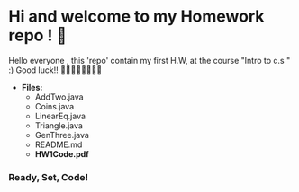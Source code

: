 # Hi and welcome to my Homework repo ! 🚀

Hello everyone , 
this 'repo' contain my first H.W,
at the course "Intro to c.s " :)
Good luck!! 👩‍💻🧙‍♂️🚀👩‍💻🔥

- **Files:**
    - AddTwo.java
    - Coins.java
    - LinearEq.java
    - Triangle.java
    - GenThree.java
    - README.md
    - **HW1Code.pdf**

### Ready, Set, Code!
